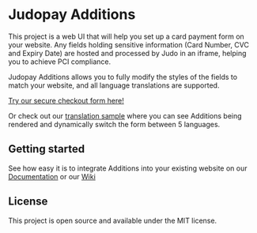 # Judopay Additions

This project is a web UI that will help you set up a card payment form on your website. Any fields holding sensitive information (Card Number, CVC and Expiry Date) are hosted and processed by Judo in an iframe, helping you to achieve PCI compliance.

Judopay Additions allows you to fully modify the styles of the fields to match your website, and all language translations are supported.

[Try our secure checkout form here!](https://additions.judopay.com/)

Or check out our [translation sample](https://additions.judopay.com/Checkout/Index) where you can see Additions being rendered and dynamically switch the form between 5 languages.

## Getting started

See how easy it is to integrate Additions into your existing website on our [Documentation](https://docs.judopay.com/#additions-embed-iframe) or our [Wiki](https://github.com/Judopay/Judopay-Additions/wiki)

## License

This project is open source and available under the MIT license.
